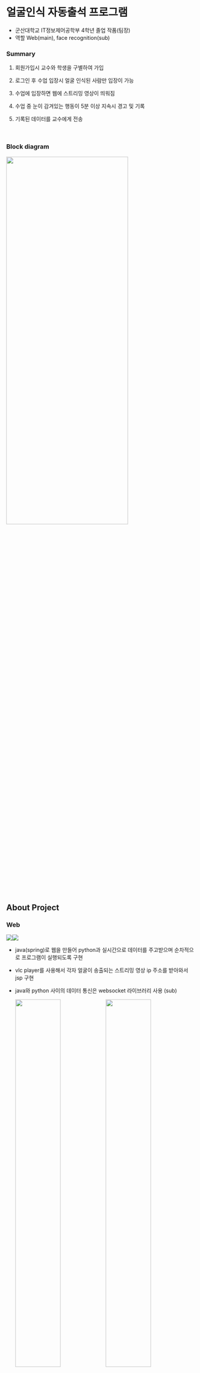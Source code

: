 # 얼굴인식 자동출석 프로그램

* 군산대학교 IT정보제어공학부 4학년 졸업 작품(팀장)
* 역할 Web(main), face recognition(sub)
### Summary

1. 회원가입시 교수와 학생을 구별하여 가입

2. 로그인 후 수업 입장시 얼굴 인식된 사람만 입장이 가능
3. 수업에 입장하면 웹에 스트리밍 영상이 띄워짐
4. 수업 중 눈이 감겨있는 행동이 5분 이상 지속시 경고 및 기록
5. 기록된 데이터를 교수에게 전송


  <br>
  
  
### Block diagram


<img src="https://user-images.githubusercontent.com/75367132/218461603-0c9e0616-c3ef-4adc-9ed6-e98a62a12568.PNG" width="80%" height="50%">


<br>

## About Project


### Web

<img src="https://img.shields.io/badge/Language-Java-green?style=flat"/><img src="https://img.shields.io/badge/Framework-Spring-blue?style=flat"/>

* java(spring)로 웹을 만들어 python과 실시간으로 데이터를 주고받으며 순차적으로 프로그램이 실행되도록 구현
* vlc player를 사용해서 각자 얼굴이 송출되는 스트리밍 영상 ip 주소를 받아와서 jsp 구현 
* java와 python 사이의 데이터 통신은 websocket 라이브러리 사용 (sub)

  <img src="https://user-images.githubusercontent.com/75367132/218469938-826fe1d4-e89b-444f-95ef-efe9bca4837f.PNG" width="50%" height="50%"><img src="https://user-images.githubusercontent.com/75367132/218469944-d1211a58-4b4c-435c-8c97-3b5c1927c4c5.PNG" width="50%" height="50%">
  <img src="https://user-images.githubusercontent.com/75367132/218469785-4930ff1b-7451-4b48-a02c-21e804cb59c5.PNG" width="50%" height="50%">


  <br>

### Face recognition

<img src="https://img.shields.io/badge/Language-Python-green?style=flat"/><img src="https://img.shields.io/badge/Library-Opencv-blue?style=flat"/>

* python dlib 라이브러리를 사용해서 미리 저장된 사진과 영상속 얼굴을 비교 후 판단

  <img src="https://user-images.githubusercontent.com/75367132/218464861-a26cfa21-918e-4ce9-bb1e-09d59d1783d3.PNG" width="50%" height="50%">

  <br>
  
## 참고한 링크
***

[스트리밍](https://m.post.naver.com/viewer/postView.nhn?volumeNo=29553682&memberNo=2534901&vType=VERTICAL)

[얼굴인식_dlib](https://yunwoong.tistory.com/84)

[dlib_download](https://thecodingnote.tistory.com/8)

[눈깜박인식](https://github.com/kairess/eye_blink_detector)


## Results

https://youtu.be/MJOeVdWbd_E



<br>

